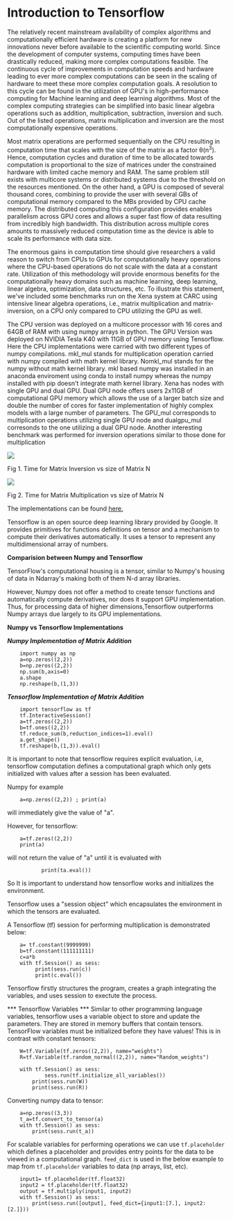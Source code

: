 # Introduction to Tensorflow

The relatively recent mainstream availability of complex algorithms and computationally efficient hardware is creating a platform for new innovations never before available to the scientific computing world. Since the development of computer systems, computing times have been drastically reduced, making more complex computations feasible. The continuous cycle of improvements in computation speeds and hardware leading to ever more complex computations can be seen in the scaling of hardware to meet these more complex computation goals. A resolution to this cycle can be found in the utilization of GPU's in high-performance computing for Machine learning and deep learning algorithms.
Most of the complex computing strategies can be simplified into basic linear algebra operations such as addition, multiplication, subtraction, inversion and such. Out of the listed operations, matrix multiplication and inversion are the most computationally expensive operations.

Most matrix operations are performed sequentially on the CPU resulting in computation time that scales with the size of the matrix as a factor &theta;(n<sup>3</sup>). Hence, computation cycles and duration of time to be allocated towards computation is proportional to the size of matrices under the constrained hardware with limited cache memory and RAM. The same problem still exists with multicore systems or distributed systems due to the threshold on the resources mentioned. On the other hand, a GPU is composed of several thousand cores, combining to provide the user with several GBs of computational memory compared to the MBs provided by CPU cache memory. The distributed computing this configuration provides enables parallelism across GPU cores and allows a super fast flow of data resulting from incredibly high bandwidth. This distribution across multiple cores amounts to massively reduced computation time as the device is able to scale its performance with data size.

The enormous gains in computation time should give researchers a valid reason to switch from CPUs to GPUs for computationally heavy operations where the CPU-based operations do not scale with the data at a constant rate. Utilization of this methodology will provide enormous benefits for the computationally heavy domains such as machine learning, deep learning, linear algebra, optimization, data structures, etc. To illustrate this statement, we've included some benchmarks run on the Xena system at CARC using intensive linear algebra operations, i.e., matrix multiplication and matrix-inversion, on a CPU only compared to CPU utilizing the GPU as well.

The CPU version was deployed on a multicore processor with 16 cores and 64GB of RAM with using numpy arrays in python. The GPU Version was deployed on NVIDIA Tesla K40 with 11GB of GPU memory using Tensorflow.  Here the CPU implementations were carried with two different types of numpy compilations. mkl_mul stands for multiplication operation carried with numpy compiled with math kernel library. Nomkl_mul stands for the numpy without math kernel library. mkl based numpy was installed in an anaconda enviroment using conda to install numpy whereas the numpy installed with pip doesn't integrate math kernel library. Xena has nodes with single GPU and dual GPU. Dual GPU node offers users 2x11GB of computational GPU memory which allows the use of a larger batch size and double the number of cores for faster implementation of highly complex models with a large number of parameters. The GPU_mul corresponds to multiplication operations utilizing single GPU node and dualgpu_mul corresonds to the one utilizing a dual GPU node. Another interesting benchmark was performed for inversion operations similar to those done for multiplication

![](https://raw.githubusercontent.com/ceodspspectrum/CARC_WORK/master/download2.png)

Fig 1. Time for Matrix Inversion vs size of Matrix N


![](https://raw.githubusercontent.com/ceodspspectrum/CARC_WORK/master/download1.png)

Fig 2. Time for Matrix Multiplication vs size of Matrix N

The implementations can be found [here.](https://github.com/ceodspspectrum/CARC_WORK/tree/master/master)


Tensorflow is an open source deep learning library provided by Google. It provides primitives for functions definitions on tensor and a mechanism to compute their derivatives automatically. It uses a tensor to represent any multidimensional array of numbers.

**Comparision between Numpy and Tensorflow**

TensorFlow's computational housing is a tensor, similar to Numpy's housing of data in Ndarray's making both of them N-d array libraries.

However, Numpy does not offer a method to create tensor functions and automatically compute derivatives, nor does it support GPU implementation. Thus, for processing data of higher dimensions,Tensorflow outperforms Numpy arrays due largely to its GPU implementations.

**Numpy vs Tensorflow Implementations**

***Numpy Implementation of Matrix Addition***

		import numpy as np
		a=np.zeros((2,2))
		b=np.zeros((2,2))
		np.sum(b,axis=0)
		a.shape
		np.reshape(b,(1,3))



***Tensorflow Implementation of Matrix Addition***

		import tensorflow as tf
		tf.InteractiveSession()
		a=tf.zeros((2,2))
		b=tf.ones((2,2))
		tf.reduce_sum(b,reduction_indices=1).eval()
		a.get_shape()
		tf.reshape(b,(1,3)).eval()

It is important to note that tensorflow requires explicit evaluation, i.e, tensorflow computation defines a computational graph which only gets initialized with values after a session has been evaluated.

Numpy for example

		a=np.zeros((2,2)) ; print(a)

will immediately give the value of "a".

However, for tensorflow:

		a=tf.zeros((2,2))
		print(a)

will not return the value of "a" until it is evaluated with

               print(ta.eval())

So It is important to understand how tensorflow works and initializes the environment.

Tensorflow uses a "session object" which encapsulates the environment in which the tensors are evaluated.

A  Tensorflow (tf) session for performing multiplication is demonstrated below:

		a= tf.constant(9999999)
		b=tf.constant(111111111)
		c=a*b
		with tf.Session() as sess:
		     print(sess.run(c))
		     print(c.eval())

Tensorflow firstly structures the program, creates a graph integrating the variables, and uses session to exectute the process.

*** Tensorflow Variables ***
Similar to other programming language variables, tensorflow uses a variable object to store and update the parameters. They are stored in memory buffers that contain tensors. TensorFlow variables must be initialized before they have values! This is in contrast with constant tensors:

		W=tf.Variable(tf.zeros((2,2)), name="weights")
		R=tf.Variable(tf.random_normal((2,2)), name="Random_weights")

		with tf.Session() as sess:
		        sess.run(tf.initialize_all_variables())
			print(sess.run(W))
			print(sess.run(R))

Converting numpy data to tensor:

		a=np.zeros((3,3))
		t_a=tf.convert_to_tensor(a)
		with tf.Session() as sess:
			print(sess.run(t_a))

For scalable variables for performing operations we can use `tf.placeholder` which defines a placeholder and provides entry points for the data to be viewed in a computational graph.  `feed_dict` is used in the below example to map from `tf.placeholder` variables to data (np arrays, list, etc).


		input1= tf.placeholder(tf.float32)
		input2 = tf.placeholder(tf.float32)
		output = tf.multiply(input1, input2)
		with tf.Session() as sess:
			print(sess.run([output], feed_dict={input1:[7.], input2:[2.]}))

